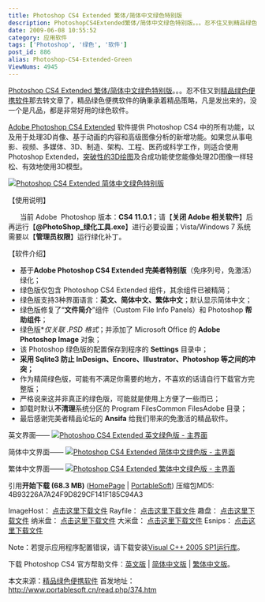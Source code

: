 ```yaml
---
title: Photoshop CS4 Extended 繁体/简体中文绿色特别版
description: PhotoshopCS4Extended繁体/简体中文绿色特别版。。。忍不住又到精品绿色便携软件那去转文章了，精品绿色便携软件的确秉承着精品策略，凡是发出来的，没一个是凡品，都是非常好用的绿色软件。      AdobePhotoshopCS4Extended软件提供PhotoshopCS4中的所有功能，以及用于处理3D肖像、基于动画的内容和高级图像分析的新增功能。如果您从事电影、视频、多媒体、3D、制造、架构、工程、医药或科学工作，则适合使用PhotoshopExtended，突破性的3D绘图及合成功能使您能像处理2D图像一样轻松、有效地使用3D模型。
date: 2009-06-08 10:55:52
category: 应用软件
tags: ['Photoshop', '绿色', '软件']
post_id: 886
alias: Photoshop-CS4-Extended-Green
ViewNums: 4945
---
```


[Photoshop CS4 Extended 繁体/简体中文绿色特别版](/blog/photoshop-cs4-extended-green)。。。忍不住又到[精品绿色便携软件](http://www.portablesoft.cn/)那去转文章了，精品绿色便携软件的确秉承着精品策略，凡是发出来的，没一个是凡品，都是非常好用的绿色软件。

[Adobe Photoshop CS4 Extended](/blog/photoshop-cs4-extended-green) 软件提供 Photoshop CS4 中的所有功能，以及用于处理3D肖像、基于动画的内容和高级图像分析的新增功能。如果您从事电影、视频、多媒体、3D、制造、架构、工程、医药或科学工作，则适合使用 Photoshop Extended，[突破性的3D绘图](http://www.portablesoft.cn/read.php/374.htm)及合成功能使您能像处理2D图像一样轻松、有效地使用3D模型。

[![Photoshop CS4 Extended 简体中文绿色特别版](http://img513.imageshack.us/img513/7122/adobephotoshopcs4extend.png "Adobe Photoshop CS4 Extended Logo")](/blog/photoshop-cs4-extended-green)

【使用说明】

      当前 Adobe  Photoshop 版本：**CS4 11.0.1**；请【**关闭 Adobe 相关软件**】后再运行【**@PhotoShop_绿化工具.exe**】进行必要设置；Vista/Windows 7 系统需要以【**管理员权限**】运行绿化补丁。

【软件介绍】

* 基于**Adobe Photoshop CS4 Extended 完美者特别版**（免序列号，免激活）绿化；
* 绿色版仅包含 Photoshop CS4 Extended 组件，其余组件已被精简；
* 绿色版支持3种界面语言：**英文、简体中文、繁体中文**；默认显示简体中文；
* 绿色版修复了“**文件简介**”组件（Custom File Info Panels）和 Photoshop **帮助组件**；
* 绿色版**仅关联 *.PSD 格式**；并添加了 Microsoft Office 的 **Adobe Photoshop Image** 对象；
* 该 Photoshop 绿色版的配置保存到程序的 **Settings** 目录中；
* **采用 Sqlite3 防止 InDesign、Encore、Illustrator、Photoshop 等之间的冲突；**
* 作为精简绿色版，可能有不满足你需要的地方，不喜欢的话请自行下载官方完整版；
* 严格说来这并非真正的绿色版，可能就是使用上方便了一些而已；
* 卸载时默认**不清理**系统分区的 Program FilesCommon FilesAdobe 目录；
* 最后感谢完美者精品论坛的 **Ansifa** 给我们带来的免激活的精品软件。

英文界面——
[![Photoshop CS4 Extended 英文绿色版 - 主界面](http://lh6.ggpht.com/_-p3wHBAYw-Y/SfbbuHMnfMI/AAAAAAAAAi8/jrTXCtdCVFM/s400/Adobe%20Photoshop%20CS4%20Extended%20en_GB%20UI.png "Photoshop CS4 Extended 英文绿色版 - 主界面 点击放大")](/blog/photoshop-cs4-extended-green)

简体中文界面——
[![Photoshop CS4 Extended 简体中文绿色版 - 主界面](http://lh4.ggpht.com/_-p3wHBAYw-Y/Sfbbuduo33I/AAAAAAAAAjE/vLMX39so9ug/s400/Adobe%20Photoshop%20CS4%20Extended%20zh_CN%20UI.png "Photoshop CS4 Extended 简体中文绿色版 - 主界面 点击放大")](/blog/photoshop-cs4-extended-green)

繁体中文界面——
[![Photoshop CS4 Extended 繁体中文绿色版 - 主界面](http://lh6.ggpht.com/_-p3wHBAYw-Y/SfbbucoKN2I/AAAAAAAAAjM/MOm4hqb5U2U/s400/Adobe%20Photoshop%20CS4%20Extended%20zh_TW%20UI.png "Photoshop CS4 Extended 繁体中文绿色版 - 主界面 点击放大")](/blog/photoshop-cs4-extended-green)

引用**开始下载 (68.3 MB)** ([HomePage](http://www.adobe.com/products/photoshop/photoshop/) | [PortableSoft](http://www.portablesoft.cn/read.php/374.htm))
压缩包MD5: 4B93226A7A24F9D829CF141F185C94A3

ImageHost：
[点击这里下载文件](http://f.imagehost.org/download/0877/Photoshop_CS4_Ext-PortableSoft)
Rayfile：
[点击这里下载文件](http://www.rayfile.com/files/88244951-3861-11de-ac37-0019d11a795f/)
趣盘：
[点击这里下载文件](http://portablesoft.qupan.com/3229287.html)
纳米盘：
[点击这里下载文件](http://www.namipan.com/d/544f404b29f33549c796383f23a7d72dbb50826d35644504)
大米盘：
[点击这里下载文件](http://www.damipan.com/file/rPW1OZ.html)
Esnips：
[点击这里下载文件](http://www.esnips.com/doc/63511958-4dd7-4352-9dbe-5b3480e4a0b5/Photoshop.CS4.Ext-PortableSoft)

Note：若提示应用程序配置错误，请下载安装[Visual C++ 2005 SP1运行库](http://www.microsoft.com/downloads/details.aspx?displaylang=zh-cn&FamilyID=200b2fd9-ae1a-4a14-984d-389c36f85647)。

下载 Photoshop CS4 官方帮助文件：[英文版](http://help.adobe.com/en_US/Photoshop/11.0/photoshop_cs4_help.pdf) | [简体中文版](http://help.adobe.com/zh_CN/Photoshop/11.0/photoshop_cs4_help.pdf) | [繁体中文版](http://help.adobe.com/zh_TW/Photoshop/11.0/photoshop_cs4_help.pdf)。

本文来源：[精品绿色便携软件](http://www.portablesoft.cn/)
首发地址：<http://www.portablesoft.cn/read.php/374.htm>